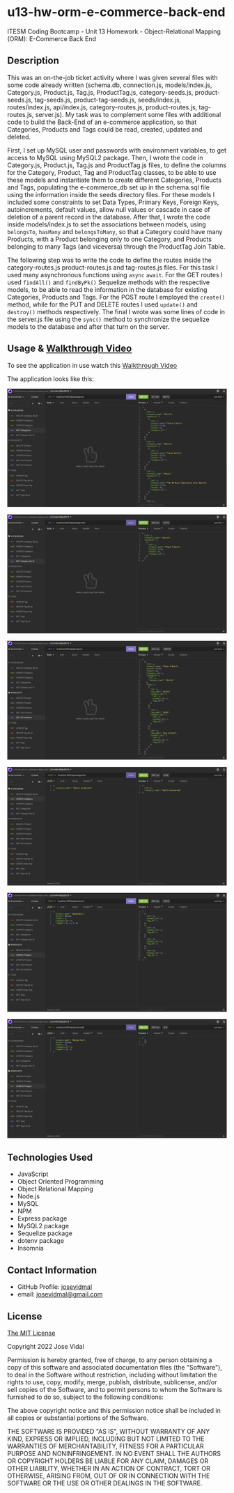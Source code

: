 # u13-hw-orm-e-commerce-back-end
ITESM Coding Bootcamp - Unit 13 Homework - Object-Relational Mapping (ORM): E-Commerce Back End

## Description

This was an on-the-job ticket activity where I was given several files with some code already written (schema.db, connection.js, models/index.js, Category.js, Product.js, Tag.js, ProductTag.js, category-seeds.js, product-seeds.js, tag-seeds.js, product-tag-seeds.js, seeds/index.js, routes/index.js, api/index.js, category-routes.js, product-routes.js, tag-routes.js, server.js). My task was to complement some files with additional code to build the Back-End of an e-commerce application, so that Categories, Products and Tags could be read, created, updated and deleted.

First, I set up MySQL user and passwords with environment variables, to get access to MySQL using MySQL2 package. Then, I wrote the code in Category.js, Product.js, Tag.js and ProductTag.js files, to define the columns for the Category, Product, Tag and ProductTag classes, to be able to use these models and instantiate them to create different Categories, Products and Tags, populating the e-commerce_db set up in the schema.sql file using the information inside the seeds directory files. For these models I included some constraints to set Data Types, Primary Keys, Foreign Keys, autoincrements, default values, allow null values or cascade in case of deletion of a parent record in the database. After that, I wrote the code inside models/index.js to set the associations between models, using `belongsTo`, `hasMany` and `belongsToMany`, so that a Category could have many Products, with a Product belonging only to one Category, and Products belonging to many Tags (and viceversa) through the ProductTag Join Table.

The following step was to write the code to define the routes inside the category-routes.js product-routes.js and tag-routes.js files. For this task I used many asynchronous functions using `async` `await`. For the GET routes I used `findAll()` and `findByPk()` Sequelize methods with the respective models, to be able to read the information in the database for existing Categories, Products and Tags. For the POST route I employed the `create()` method, while for the PUT and DELETE routes I used `update()` and `destroy()` methods respectively. The final I wrote was some lines of code in the server.js file using the `sync()` method to synchronize the sequelize models to the database and after that turn on the server.

## Usage & [Walkthrough Video]()

To see the application in use watch this [Walkthrough Video]()

The application looks like this:

![E-commerce Back End 1](./assets/images/e-commerce-back-end-1.png)

![E-commerce Back End 2](./assets/images/e-commerce-back-end-2.png)

![E-commerce Back End 3](./assets/images/e-commerce-back-end-3.png)

![E-commerce Back End 4](./assets/images/e-commerce-back-end-4.png) 

![E-commerce Back End 5](./assets/images/e-commerce-back-end-5.png)

![E-commerce Back End 6](./assets/images/e-commerce-back-end-6.png)

## Technologies Used

* JavaScript
* Object Oriented Programming
* Object Relational Mapping
* Node.js
* MySQL
* NPM
* Express package
* MySQL2 package
* Sequelize package
* dotenv package
* Insomnia

## Contact Information

* GitHub Profile: [josevidmal](https://github.com/josevidmal)
* email: josevidmal@gmail.com

## License

[The MIT License](https://www.mit.edu/~amini/LICENSE.md)

Copyright 2022 Jose Vidal

Permission is hereby granted, free of charge, to any person obtaining a copy of this software and associated documentation files (the "Software"), to deal in the Software without restriction, including without limitation the rights to use, copy, modify, merge, publish, distribute, sublicense, and/or sell copies of the Software, and to permit persons to whom the Software is furnished to do so, subject to the following conditions:
    
The above copyright notice and this permission notice shall be included in all copies or substantial portions of the Software.
    
THE SOFTWARE IS PROVIDED "AS IS", WITHOUT WARRANTY OF ANY KIND, EXPRESS OR IMPLIED, INCLUDING BUT NOT LIMITED TO THE WARRANTIES OF MERCHANTABILITY, FITNESS FOR A PARTICULAR PURPOSE AND NONINFRINGEMENT. IN NO EVENT SHALL THE AUTHORS OR COPYRIGHT HOLDERS BE LIABLE FOR ANY CLAIM, DAMAGES OR OTHER LIABILITY, WHETHER IN AN ACTION OF CONTRACT, TORT OR OTHERWISE, ARISING FROM, OUT OF OR IN CONNECTION WITH THE SOFTWARE OR THE USE OR OTHER DEALINGS IN THE SOFTWARE.